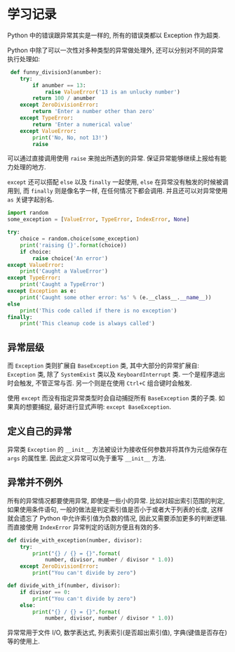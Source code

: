 # 学习记录

Python 中的错误跟异常其实是一样的, 所有的错误类都以 Exception 作为超类.

Python 中除了可以一次性对多种类型的异常做处理外, 还可以分别对不同的异常执行处理如:

```py
 def funny_division3(anumber):
    try:
        if anumber == 13:
            raise ValueError('13 is an unlucky number')
        return 100 / anumber
    except ZeroDivisionError:
        return 'Enter a number other than zero'
    except TypeError:
        return 'Enter a numerical value'
    except ValueError:
        print('No, No, not 13!')
        raise
```

可以通过直接调用使用 `raise` 来抛出所遇到的异常. 保证异常能够继续上报给有能力处理的地方.

`except` 还可以搭配 `else` 以及 `finally` 一起使用, `else` 在异常没有触发的时候被调用到, 而 `finally` 则是像名字一样, 在任何情况下都会调用. 并且还可以对异常使用 `as` 关键字起别名.

```py
import random
some_exception = [ValueError, TypeError, IndexError, None]

try:
    choice = random.choice(some_exception)
    print('raising {}'.format(choice))
    if choice:
        raise choice('An error')
except ValueError:
    print('Caught a ValueError')
except TypeError:
    print('Caught a TypeError')
except Exception as e:
    print('Caught some other error: %s' % (e.__class__.__name__))
else
    print('This code called if there is no exception')
finally:
    print('This cleanup code is always called')
```

## 异常层级

而 `Exception` 类则扩展自 `BaseException` 类, 其中大部分的异常扩展自: `Exception` 类, 除了 `SystemExist` 类以及 `KeyboardInterrupt` 类. 一个是程序退出时会触发, 不管正常与否. 另一个则是在使用 `Ctrl+C` 组合键时会触发.

使用 `except` 而没有指定异常类型时会自动捕捉所有 `BaseException` 类的子类. 如果真的想要捕捉, 最好进行显式声明: `except BaseException`.

## 定义自己的异常

异常类 `Exception` 的 `__init__` 方法被设计为接收任何参数并将其作为元组保存在 `args` 的属性里. 因此定义异常可以免于重写 `__init__` 方法.

## 异常并不例外

所有的异常情况都要使用异常, 即使是一些小的异常. 比如对超出索引范围的判定, 如果使用条件语句, 一般的做法是判定索引值是否小于或者大于列表的长度, 这样就会遗忘了 Python 中允许索引值为负数的情况, 因此又需要添加更多的判断逻辑. 而直接使用 `IndexError` 异常判定的话则方便且有效的多.

```py
def divide_with_exception(number, divisor):
    try:
        print("{} / {} = {}".format(
            number, divisor, number / divisor * 1.0))
    except ZeroDivisionError:
        print("You can't divide by zero")

def divide_with_if(number, divisor):
    if divisor == 0:
        print("You can't divide by zero")
    else:
        print("{} / {} = {}".format(
            number, divisor, number / divisor * 1.0))
```

异常常用于文件 I/O, 数学表达式, 列表索引(是否超出索引值), 字典(键值是否存在)等的使用上.
